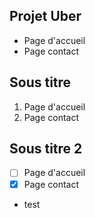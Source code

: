 ## Projet Uber

- Page d'accueil
- Page contact

## Sous titre

1. Page d'accueil
2. Page contact

## Sous titre 2

- [ ] Page d'accueil
- [x] Page contact

- test
